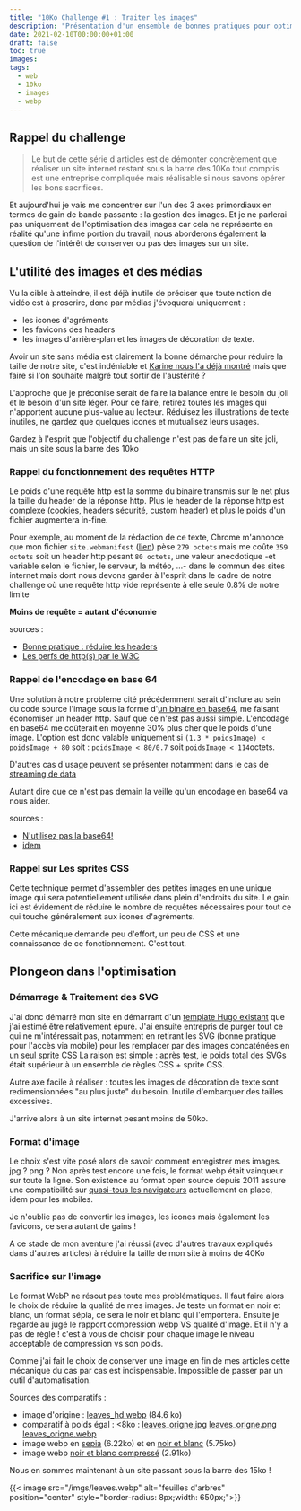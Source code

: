 ```yaml
---
title: "10Ko Challenge #1 : Traiter les images"
description: "Présentation d'un ensemble de bonnes pratiques pour optimiser les images de son site"
date: 2021-02-10T00:00:00+01:00
draft: false
toc: true
images:
tags:
  - web
  - 10ko
  - images
  - webp
---
```


## Rappel du challenge

> Le but de cette série d'articles est de démonter concrètement que réaliser un site internet restant sous la barre des 10Ko tout compris est une entreprise compliquée mais réalisable si nous savons opérer les bons sacrifices.

Et aujourd'hui je vais me concentrer sur l'un des 3 axes primordiaux en termes de gain de bande passante : la gestion des images. Et je ne parlerai pas uniquement de l'optimisation des images car cela ne représente en réalité qu'une infime portion du travail, nous aborderons également la question de l'intérêt de conserver ou pas des images sur un site.

## L'utilité des images et des médias

Vu la cible à atteindre, il est déjà inutile de préciser que toute notion de vidéo est à proscrire, donc par médias j'évoquerai uniquement :
 - les icones d'agréments
 - les favicons des headers
 - les images d'arrière-plan et les images de décoration de texte.

Avoir un site sans média est clairement la bonne démarche pour réduire la taille de notre site, c'est indéniable et [Karine nous l'a déjà montré](https://karinesabatier.netlify.app/) mais que faire si l'on souhaite malgré tout sortir de l'austérité ? 

L'approche que je préconise serait de faire la balance entre le besoin du joli et le besoin d'un site léger. Pour ce faire, retirez toutes les images qui n'apportent aucune plus-value au lecteur. Réduisez les illustrations de texte inutiles, ne gardez que quelques icones et mutualisez leurs usages.

Gardez à l'esprit que l'objectif du challenge n'est pas de faire un site joli, mais un site sous la barre des 10ko

### Rappel du fonctionnement des requêtes HTTP

Le poids d'une requête http est la somme du binaire transmis sur le net plus la taille du header de la réponse http. Plus le header de la réponse http est complexe (cookies, headers sécurité, custom header) et plus le poids d'un fichier augmentera in-fine.

Pour exemple, au moment de la rédaction de ce texte, Chrome m'annonce que mon fichier `site.webmanifest` ([lien](/site.webmanifest)) pèse `279 octets` mais me coûte `359 octets` soit un header http pesant `80 octets`, une valeur anecdotique -et variable selon le fichier, le serveur, la météo, ...- dans le commun des sites internet mais dont nous devons garder à l'esprit dans le cadre de notre challenge où une requête http vide représente à elle seule 0.8% de notre limite

**Moins de requête = autant d'économie**

sources : 
 * [Bonne pratique : réduire les headers](https://www.globaldots.com/blog/googles-web-performance-best-practices-3-minimize-request-overhead)
 * [Les perfs de http(s) par le W3C](https://www.w3.org/Protocols/HTTP/Performance/)

### Rappel de l'encodage en base 64

Une solution à notre problème cité précédemment serait d'inclure au sein du code source l'image sous la forme d'[un binaire en base64](https://www.base64-image.de/), me faisant économiser un header http. Sauf que ce n'est pas aussi simple. L'encodage en base64 me coûterait en moyenne 30% plus cher que le poids d'une image. L'option est donc valable uniquement si `(1.3 * poidsImage) < poidsImage + 80` soit : `poidsImage < 80/0.7` soit `poidsImage < 114`octets.

D'autres cas d'usage peuvent se présenter notamment dans le cas de [streaming de data](https://medium.com/snapp-mobile/dont-use-base64-encoded-images-on-mobile-13ddeac89d7c)

Autant dire que ce n'est pas demain la veille qu'un encodage en base64 va nous aider.

sources : 
 * [N'utilisez pas la base64!](https://medium.com/snapp-mobile/dont-use-base64-encoded-images-on-mobile-13ddeac89d7c)
 * [idem](https://bunny.net/blog/why-optimizing-your-images-with-base64-is-almost-always-a-bad-idea/)

### Rappel sur Les sprites CSS

Cette technique permet d'assembler des petites images en une unique image qui sera potentiellement utilisée dans plein d'endroits du site. Le gain ici est évidement de réduire le nombre de requêtes nécessaires pour tout ce qui touche généralement aux icones d'agréments.<i class='icoTag'></i><i class='icoWor'></i><i class='icoTim'></i>

Cette mécanique demande peu d'effort, un peu de CSS et une connaissance de ce fonctionnement. C'est tout.

## Plongeon dans l'optimisation

### Démarrage & Traitement des SVG

J'ai donc démarré mon site en démarrant d'un [template Hugo existant](https://themes.gohugo.io/hugo-theme-hello-friend-ng/#how-to-start) que j'ai estimé être relativement épuré. J'ai ensuite entrepris de purger tout ce qui ne m'intéressait pas, notamment en retirant les SVG (bonne pratique pour l'accès via mobile) pour les remplacer par des images concaténées en [un seul sprite CSS](/imgs/sprite.webp) La raison est simple : après test, le poids total des SVGs était supérieur à un ensemble de règles CSS + sprite CSS.

Autre axe facile à réaliser : toutes les images de décoration de texte sont redimensionnées "au plus juste" du besoin. Inutile d'embarquer des tailles excessives.

J'arrive alors à un site internet pesant moins de 50ko.

### Format d'image

Le choix s'est vite posé alors de savoir comment enregistrer mes images. jpg ? png ? Non après test encore une fois, le format webp était vainqueur sur toute la ligne. Son existence au format open source depuis 2011 assure une compatibilité sur [quasi-tous les navigateurs](https://caniuse.com/webp) actuellement en place, idem pour les mobiles.

Je n'oublie pas de convertir les images, les icones mais également les favicons, ce sera autant de gains !

A ce stade de mon aventure j'ai réussi (avec d'autres travaux expliqués dans d'autres articles) à réduire la taille de mon site à moins de 40Ko

### Sacrifice sur l'image

Le format WebP ne résout pas toute mes problématiques. Il faut faire alors le choix de réduire la qualité de mes images. Je teste un format en noir et blanc, un format sépia, ce sera le noir et blanc qui l'emportera. Ensuite je regarde au jugé le rapport compression webp VS qualité d'image. Et il n'y a pas de règle ! c'est à vous de choisir pour chaque image le niveau acceptable de compression vs son poids.

Comme j'ai fait le choix de conserver une image en fin de mes articles cette mécanique du cas par cas est indispensable. Impossible de passer par un outil d'automatisation.

Sources des comparatifs : 
 - image d'origine : [leaves_hd.webp](/imgs/leaves_hd.webp) (84.6 ko)
 - comparatif à poids égal : <8ko : [leaves_origne.jpg](/imgs/leaves_origne.jpg) [leaves_origne.png](/imgs/leaves_origne.png) [leaves_origne.webp](/imgs/leaves_origne.webp)
 - image webp en [sepia](/imgs/leaves_sepia.webp) (6.22ko) et en [noir et blanc](/imgs/leaves_nb.webp) (5.75ko)
 - image webp [noir et blanc compressé](/imgs/leaves_compressed.webp) (2.91ko)

Nous en sommes maintenant à un site passant sous la barre des 15ko ! 

{{< image src="/imgs/leaves.webp" alt="feuilles d'arbres" position="center" style="border-radius: 8px;width: 650px;">}}


